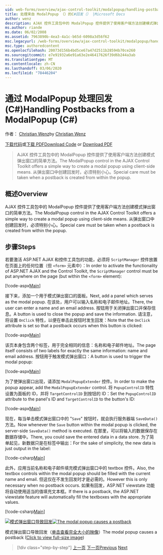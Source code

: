 ```yaml
---
uid: web-forms/overview/ajax-control-toolkit/modalpopup/handling-postbacks-from-a-modalpopup-cs
title: 处理来自 ModalPopup （）的C#回发（） |Microsoft Docs
author: wenz
description: AJAX 控件工具包中的 ModalPopup 控件提供了使用客户端方法创建模式弹出窗口的简单方法。 如果需要特别注意，
ms.author: riande
ms.date: 06/02/2008
ms.assetid: 7963890b-4ea3-4a1c-b65d-6098a3d56f62
msc.legacyurl: /web-forms/overview/ajax-control-toolkit/modalpopup/handling-postbacks-from-a-modalpopup-cs
msc.type: authoredcontent
ms.openlocfilehash: 20073d156b4bd5ce67a47d2511b28594b70ce260
ms.sourcegitcommit: e7e91932a6e91a63e2e46417626f39d6b244a3ab
ms.translationtype: MT
ms.contentlocale: zh-CN
ms.lasthandoff: 03/06/2020
ms.locfileid: "78446204"
---
```

# <a name="handling-postbacks-from-a-modalpopup-c"></a><span data-ttu-id="a5d0a-104">通过 ModalPopup 处理回发 (C#)</span><span class="sxs-lookup"><span data-stu-id="a5d0a-104">Handling Postbacks from a ModalPopup (C#)</span></span>

<span data-ttu-id="a5d0a-105">作者： [Christian Wenz](https://github.com/wenz)</span><span class="sxs-lookup"><span data-stu-id="a5d0a-105">by [Christian Wenz](https://github.com/wenz)</span></span>

<span data-ttu-id="a5d0a-106">[下载代码](https://download.microsoft.com/download/2/4/0/24052038-f942-4336-905b-b60ae56f0dd5/ModalPopup3.cs.zip)或[下载 PDF](https://download.microsoft.com/download/b/6/a/b6ae89ee-df69-4c87-9bfb-ad1eb2b23373/modalpopup3CS.pdf)</span><span class="sxs-lookup"><span data-stu-id="a5d0a-106">[Download Code](https://download.microsoft.com/download/2/4/0/24052038-f942-4336-905b-b60ae56f0dd5/ModalPopup3.cs.zip) or [Download PDF](https://download.microsoft.com/download/b/6/a/b6ae89ee-df69-4c87-9bfb-ad1eb2b23373/modalpopup3CS.pdf)</span></span>

> <span data-ttu-id="a5d0a-107">AJAX 控件工具包中的 ModalPopup 控件提供了使用客户端方法创建模式弹出窗口的简单方法。</span><span class="sxs-lookup"><span data-stu-id="a5d0a-107">The ModalPopup control in the AJAX Control Toolkit offers a simple way to create a modal popup using client-side means.</span></span> <span data-ttu-id="a5d0a-108">从弹出窗口中创建回发时，必须特别小心。</span><span class="sxs-lookup"><span data-stu-id="a5d0a-108">Special care must be taken when a postback is created from within the popup.</span></span>

## <a name="overview"></a><span data-ttu-id="a5d0a-109">概述</span><span class="sxs-lookup"><span data-stu-id="a5d0a-109">Overview</span></span>

<span data-ttu-id="a5d0a-110">AJAX 控件工具包中的 ModalPopup 控件提供了使用客户端方法创建模式弹出窗口的简单方法。</span><span class="sxs-lookup"><span data-stu-id="a5d0a-110">The ModalPopup control in the AJAX Control Toolkit offers a simple way to create a modal popup using client-side means.</span></span> <span data-ttu-id="a5d0a-111">从弹出窗口中创建回发时，必须特别小心。</span><span class="sxs-lookup"><span data-stu-id="a5d0a-111">Special care must be taken when a postback is created from within the popup.</span></span>

## <a name="steps"></a><span data-ttu-id="a5d0a-112">步骤</span><span class="sxs-lookup"><span data-stu-id="a5d0a-112">Steps</span></span>

<span data-ttu-id="a5d0a-113">若要激活 ASP.NET AJAX 和控件工具包的功能，必须将 `ScriptManager` 控件放置在页面上的任何位置（但 `<form>` 元素中）：</span><span class="sxs-lookup"><span data-stu-id="a5d0a-113">In order to activate the functionality of ASP.NET AJAX and the Control Toolkit, the `ScriptManager` control must be put anywhere on the page (but within the `<form>` element):</span></span>

[!code-aspx[Main](handling-postbacks-from-a-modalpopup-cs/samples/sample1.aspx)]

<span data-ttu-id="a5d0a-114">接下来，添加一个用于模式弹出窗口的面板。</span><span class="sxs-lookup"><span data-stu-id="a5d0a-114">Next, add a panel which serves as the modal popup.</span></span> <span data-ttu-id="a5d0a-115">在该处，用户可以输入名称和电子邮件地址。</span><span class="sxs-lookup"><span data-stu-id="a5d0a-115">There, the user can enter a name and an email address.</span></span> <span data-ttu-id="a5d0a-116">按钮用于关闭弹出窗口并保存信息。</span><span class="sxs-lookup"><span data-stu-id="a5d0a-116">A button is used to close the popup and save the information.</span></span> <span data-ttu-id="a5d0a-117">请注意，将设置 `OnClick` 特性，以便在单击此按钮时发生回发：</span><span class="sxs-lookup"><span data-stu-id="a5d0a-117">Note that the `OnClick` attribute is set so that a postback occurs when this button is clicked:</span></span>

[!code-aspx[Main](handling-postbacks-from-a-modalpopup-cs/samples/sample2.aspx)]

<span data-ttu-id="a5d0a-118">该页本身包含两个标签，用于完全相同的信息：名称和电子邮件地址。</span><span class="sxs-lookup"><span data-stu-id="a5d0a-118">The page itself consists of two labels for exactly the same information: name and email address.</span></span> <span data-ttu-id="a5d0a-119">按钮用于触发模式弹出窗口：</span><span class="sxs-lookup"><span data-stu-id="a5d0a-119">A button is used to trigger the modal popup:</span></span>

[!code-aspx[Main](handling-postbacks-from-a-modalpopup-cs/samples/sample3.aspx)]

<span data-ttu-id="a5d0a-120">为了使弹出窗口出现，请添加 `ModalPopupExtender` 控件。</span><span class="sxs-lookup"><span data-stu-id="a5d0a-120">In order to make the popup appear, add the `ModalPopupExtender` control.</span></span> <span data-ttu-id="a5d0a-121">将 `PopupControlID` 特性设置为面板的 ID，并将 `TargetControlID` 到按钮的 ID：</span><span class="sxs-lookup"><span data-stu-id="a5d0a-121">Set the `PopupControlID` attribute to the panel's ID and `TargetControlID` to the button's ID:</span></span>

[!code-aspx[Main](handling-postbacks-from-a-modalpopup-cs/samples/sample4.aspx)]

<span data-ttu-id="a5d0a-122">现在，每当单击模式弹出窗口中的 "`Save`" 按钮时，就会执行服务器端 `SaveData()` 方法。</span><span class="sxs-lookup"><span data-stu-id="a5d0a-122">Now whenever the `Save` button within the modal popup is clicked, the server-side `SaveData()` method is executed.</span></span> <span data-ttu-id="a5d0a-123">在那里，可以将输入的数据保存在数据存储中。</span><span class="sxs-lookup"><span data-stu-id="a5d0a-123">There, you could save the entered data in a data store.</span></span> <span data-ttu-id="a5d0a-124">为了简单起见，新数据只是在标签中输出：</span><span class="sxs-lookup"><span data-stu-id="a5d0a-124">For the sake of simplicity, the new data is just output in the label:</span></span>

[!code-csharp[Main](handling-postbacks-from-a-modalpopup-cs/samples/sample5.cs)]

<span data-ttu-id="a5d0a-125">此外，应用当前名称和电子邮件填充模式弹出窗口中的 textbox 控件。</span><span class="sxs-lookup"><span data-stu-id="a5d0a-125">Also, the textbox controls within the modal popup should be filled with the current name and email.</span></span> <span data-ttu-id="a5d0a-126">但这仅在不发生回发时才是必需的。</span><span class="sxs-lookup"><span data-stu-id="a5d0a-126">However this is only necessary when no postback occurs.</span></span> <span data-ttu-id="a5d0a-127">如果有回发，ASP.NET viewstate 功能将自动使用适当的值填充文本框。</span><span class="sxs-lookup"><span data-stu-id="a5d0a-127">If there is a postback, the ASP.NET viewstate feature will automatically fill the textboxes with the appropriate values.</span></span>

[!code-csharp[Main](handling-postbacks-from-a-modalpopup-cs/samples/sample6.cs)]

<span data-ttu-id="a5d0a-128">[![模式弹出窗口导致回发](handling-postbacks-from-a-modalpopup-cs/_static/image2.png)](handling-postbacks-from-a-modalpopup-cs/_static/image1.png)</span><span class="sxs-lookup"><span data-stu-id="a5d0a-128">[![The modal popup causes a postback](handling-postbacks-from-a-modalpopup-cs/_static/image2.png)](handling-postbacks-from-a-modalpopup-cs/_static/image1.png)</span></span>

<span data-ttu-id="a5d0a-129">模式弹出窗口导致回发（[单击查看完全大小的映像](handling-postbacks-from-a-modalpopup-cs/_static/image3.png)）</span><span class="sxs-lookup"><span data-stu-id="a5d0a-129">The modal popup causes a postback ([Click to view full-size image](handling-postbacks-from-a-modalpopup-cs/_static/image3.png))</span></span>

> [!div class="step-by-step"]
> <span data-ttu-id="a5d0a-130">[上一页](using-modalpopup-with-a-repeater-control-cs.md)
> [下一页](positioning-a-modalpopup-cs.md)</span><span class="sxs-lookup"><span data-stu-id="a5d0a-130">[Previous](using-modalpopup-with-a-repeater-control-cs.md)
[Next](positioning-a-modalpopup-cs.md)</span></span>

